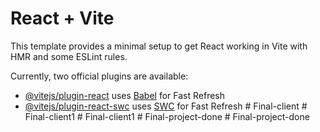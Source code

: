 # React + Vite

This template provides a minimal setup to get React working in Vite with HMR and some ESLint rules.

Currently, two official plugins are available:

- [@vitejs/plugin-react](https://github.com/vitejs/vite-plugin-react/blob/main/packages/plugin-react/README.md) uses [Babel](https://babeljs.io/) for Fast Refresh
- [@vitejs/plugin-react-swc](https://github.com/vitejs/vite-plugin-react-swc) uses [SWC](https://swc.rs/) for Fast Refresh
#   F i n a l - c l i e n t  
 #   F i n a l - c l i e n t 1  
 #   F i n a l - c l i e n t 1  
 #   F i n a l - p r o j e c t - d o n e  
 #   F i n a l - p r o j e c t - d o n e  
 